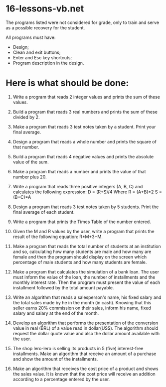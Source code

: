 # 16-lessons-vb.net

The programs listed were not considered for grade, only to train and serve as a possible recovery for the student.

All programs must have:
  - Design;
  - Clean and exit buttons;
  - Enter and Esc key shortcuts;
  - Program description in the design.

# Here is what should be done:

1) Write a program that reads 2 integer values and prints the sum of these values.

2) Build a program that reads 3 real numbers and prints the sum of these divided by 2.

3) Make a program that reads 3 test notes taken by a student. Print your final average.

4) Design a program that reads a whole number and prints the square of that number.

5) Build a program that reads 4 negative values and prints the absolute value of the sum.

6) Make a program that reads a number and prints the value of that number plus 20.

7) Write a program that reads three positive integers (A, B, C) and calculates the following expression:
D = (R+S)/4
Where
R = (A+B)*2
S = (B+C)*A

8) Design a program that reads 3 test notes taken by 5 students. Print the final average of each
student.

9) Write a program that prints the Times Table of the number entered.

10) Given the M and R values by the user, write a program that prints the result of the following equation:
R*M+3+M.

11) Make a program that reads the total number of students at an institution and so, calculating how many students are male and how many are female and then the program should display on the screen which
percentage of male students and how many students are female.

12) Make a program that calculates the simulation of a bank loan. The user must inform the value of the loan, the number of installments and the monthly interest rate. Then the program must present the
value of each installment followed by the total amount payable.

13) Write an algorithm that reads a salesperson's name, his fixed salary and the total sales made by
he in the month (in cash). Knowing that this seller earns 20% commission on their sales,
inform his name, fixed salary and salary at the end of the month.

14) Develop an algorithm that performs the presentation of the conversion value in real (BRL) of a value read in
dollar(US$). The algorithm should request the dollar quote value and also the dollar amount
available with the user.

15) The shop lero-lero is selling its products in 5 (five) interest-free installments. Make an algorithm that
receive an amount of a purchase and show the amount of the installments.

16) Make an algorithm that receives the cost price of a product and shows the sales value. It is known that the
cost price will receive an addition according to a percentage entered by the user.
